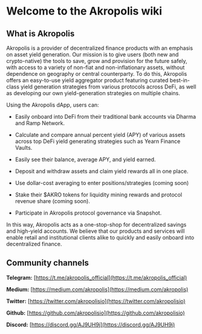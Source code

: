 # Welcome to the Akropolis wiki

## What is Akropolis

Akropolis is a provider of decentralized finance products with an emphasis on asset yield generation. Our mission is to give users (both new and crypto-native) the tools to save, grow and provision for the future safely, with access to a variety of non-fiat and non-inflationary assets, without dependence on geography or central counterparty. To do this, Akropolis offers an easy-to-use yield aggregator product featuring curated best-in-class yield generation strategies from various protocols across DeFi, as well as developing our own yield-generation strategies on multiple chains.

Using the Akropolis dApp, users can:

- Easily onboard into DeFi from their traditional bank accounts via Dharma and Ramp Network.

- Calculate and compare annual percent yield (APY) of various assets across top DeFi yield generating strategies such as Yearn Finance Vaults.

- Easily see their balance, average APY, and yield earned.

- Deposit and withdraw assets and claim yield rewards all in one place.

- Use dollar-cost averaging to enter positions/strategies (coming soon)

- Stake their $AKRO tokens for liquidity mining rewards and protocol revenue share (coming soon).

- Participate in Akropolis protocol governance via Snapshot.

In this way, Akropolis acts as a one-stop-shop for decentralized savings and high-yield accounts. We believe that our products and services will enable retail and institutional clients alike to quickly and easily onboard into decentralized finance.


## Community channels

**Telegram:** [https://t.me/akropolis_official](https://t.me/akropolis_official)

**Medium:** [https://medium.com/akropolis](https://medium.com/akropolis)

**Twitter:** [https://twitter.com/akropolisio](https://twitter.com/akropolisio)

**Github:** [https://github.com/akropolisio](https://github.com/akropolisio)

**Discord:** [https://discord.gg/AJ9UH9j](https://discord.gg/AJ9UH9j)